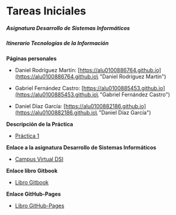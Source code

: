 # Tareas Iniciales

##### Asignatura Desarrollo de Sistemas Informáticos

##### Itinerario Tecnologías de la Información

**Páginas personales**

* Daniel Rodríguez Martín: [https://alu0100886764.github.io](https://alu0100886764.github.io\ "Daniel Rodríguez Martín")

* Gabriel Fernández Castro: [https://alu0100885453.github.io](https://alu0100885453.github.io\ "Gabriel Fernández Castro")

* Daniel Díaz García: [https://alu0100882186.github.io](https://alu0100882186.github.io\ "Daniel Díaz García")

**Descripción de la Práctica**

* [Práctica 1](https://casianorodriguezleon.gitbooks.io/ull-esit-1617/practicas/practicatareasiniciales.html)

**Enlace a la asignatura Desarrollo de Sistemas Informáticos**

* [Campus Virtual DSI](https://campusvirtual.ull.es/1617/course/view.php?id=1136)

**Enlace libro Gitbook**

* [Libro Gitbook](https://alu0100886764.gitbooks.io/tareas-iniciales/content/)

**Enlace GitHub-Pages**

* [Libro GitHub-Pages](https://ull-esit-dsi-1617.github.io/tareas-iniciales-danielr-gabriel-danield/)
